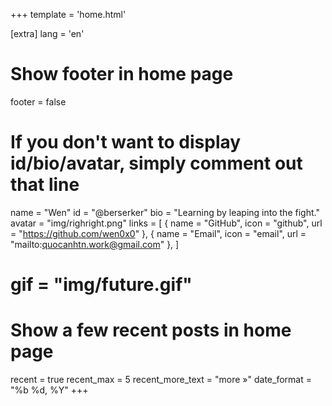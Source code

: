 +++
template = 'home.html'

[extra]
lang = 'en'

# Show footer in home page
footer = false

# If you don't want to display id/bio/avatar, simply comment out that line
name = "Wen"
id = "@berserker"
bio = "Learning by leaping into the fight."
avatar = "img/righright.png"
links = [
    { name = "GitHub", icon = "github", url = "https://github.com/wen0x0" },
    { name = "Email", icon = "email", url = "mailto:quocanhtn.work@gmail.com" },
]

# gif = "img/future.gif"
# Show a few recent posts in home page
recent = true
recent_max = 5
recent_more_text = "more »"
date_format = "%b %d, %Y"
+++
